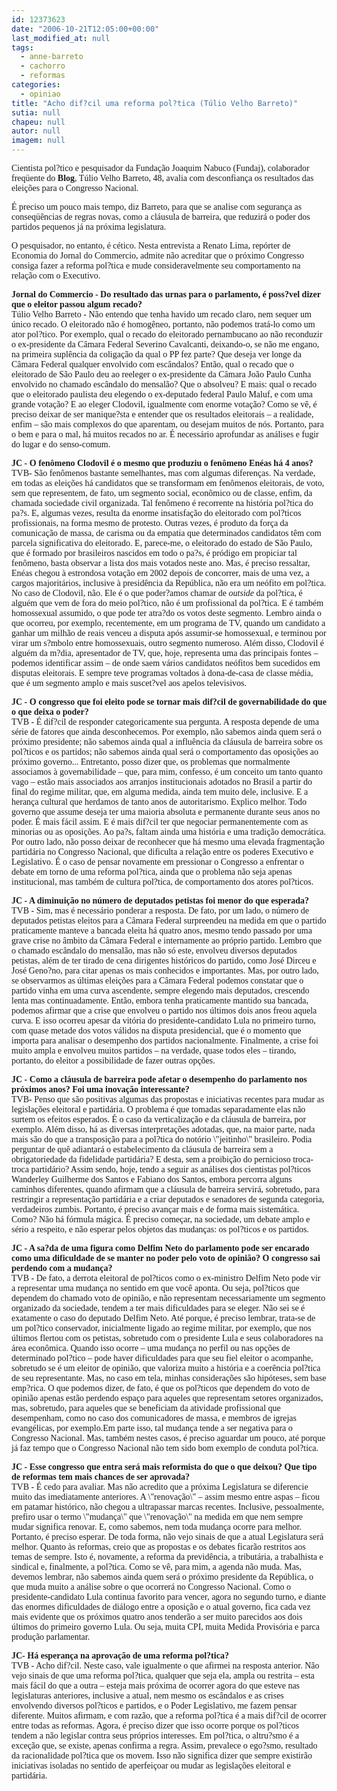 ```yaml
---
id: 12373623
date: "2006-10-21T12:05:00+00:00"
last_modified_at: null
tags:
  - anne-barreto
  - cachorro
  - reformas
categories:
  - opiniao
title: "Acho dif?cil uma reforma pol?tica (Túlio Velho Barreto)"
sutia: null
chapeu: null
autor: null
imagem: null
---
```

<p><P><FONT face=Verdana>Cientista pol?tico e pesquisador da Fundação Joaquim Nabuco (Fundaj), colaborador freqüente do <STRONG>Blog</STRONG>, Túlio Velho Barreto, 48, avalia com desconfiança os resultados das eleições para o Congresso Nacional.</FONT></P></p>
<p><P><FONT face=Verdana>É preciso um pouco mais tempo, diz Barreto, para que se analise com segurança as conseqüências de regras novas, como a cláusula de barreira, que reduzirá o poder dos partidos pequenos já na próxima legislatura.</FONT></P></p>
<p><P><FONT face=Verdana>O pesquisador, no entanto, é cético. Nesta entrevista a Renato Lima, repórter de Economia do Jornal do Commercio, admite não acreditar que o próximo Congresso consiga fazer a reforma pol?tica e mude consideravelmente seu comportamento na relação com o Executivo.</FONT></P></p>
<p><P><FONT face=Verdana><STRONG>Jornal do Commercio - Do resultado das urnas para o parlamento, é poss?vel dizer que o eleitor passou algum recado?</STRONG></FONT><BR><FONT face=Verdana>Túlio Velho Barreto - Não entendo que tenha havido um recado claro, nem sequer um único recado. O eleitorado não é homogêneo, portanto, não podemos tratá-lo como um ator pol?tico. Por exemplo, qual o recado do eleitorado pernambucano ao não reconduzir o ex-presidente da Câmara Federal Severino Cavalcanti, deixando-o, se não me engano, na primeira suplência da coligação da qual o PP fez parte? Que deseja ver longe da Câmara Federal qualquer envolvido com escândalos? Então, qual o recado que o eleitorado de São Paulo deu ao reeleger o ex-presidente da Câmara João Paulo Cunha envolvido no chamado escândalo do mensalão? Que o absolveu? E mais: qual o recado que o eleitorado paulista deu elegendo o ex-deputado federal Paulo Maluf, e com uma grande votação? E ao eleger Clodovil, igualmente com enorme votação? Como se vê, é preciso deixar de ser manique?sta e entender que os resultados eleitorais – a realidade, enfim – são mais complexos do que aparentam, ou desejam muitos de nós. Portanto, para o bem e para o mal, há muitos recados no ar. É necessário aprofundar as análises e fugir do lugar e do senso-comum. </FONT></P><B></p>
<p><P><FONT face=Verdana>JC - O fenômeno Clodovil é o mesmo que produziu o fenômeno Enéas há 4 anos?</FONT></B><BR><FONT face=Verdana>TVB- São fenômenos bastante semelhantes, mas com algumas diferenças. Na verdade, em todas as eleições há candidatos que se transformam em fenômenos eleitorais, de voto, sem que representem, de fato, um segmento social, econômico ou de classe, enfim, da chamada sociedade civil organizada. Tal fenômeno é recorrente na história pol?tica do pa?s. E, algumas vezes, resulta da enorme insatisfação do eleitorado com pol?ticos profissionais, na forma mesmo de protesto. Outras vezes, é produto da força da comunicação de massa, de carisma ou da empatia que determinados candidatos têm com parcela significativa do eleitorado. E, parece-me, o eleitorado do estado de São Paulo, que é formado por brasileiros nascidos em todo o pa?s, é pródigo em propiciar tal fenômeno, basta observar a lista dos mais votados neste ano. Mas, é preciso ressaltar, Enéas chegou à estrondosa votação em 2002 depois de concorrer, mais de uma vez, a cargos majoritários, inclusive à presidência da República, não era um neófito em pol?tica. No caso de Clodovil, não. Ele é o que poder?amos chamar de <I>outside </I>da pol?tica, é alguém que vem de fora do meio pol?tico, não é um profissional da pol?tica. E é também homossexual assumido, o que pode ter atra?do os votos deste segmento. Lembro ainda o que ocorreu, por exemplo, recentemente, em um programa de TV, quando um candidato a ganhar um milhão de reais venceu a disputa após assumir-se homossexual, e terminou por virar um s?mbolo entre homossexuais, outro segmento numeroso. Além disso, Clodovil é alguém da m?dia, apresentador de TV, que, hoje, representa uma das principais fontes – podemos identificar assim – de onde saem vários candidatos neófitos bem sucedidos em disputas eleitorais. E sempre teve programas voltados à dona-de-casa de classe média, que é um segmento amplo e mais suscet?vel aos apelos televisivos. </FONT></P><B></p>
<p><P><FONT face=Verdana>JC - O congresso que foi eleito pode se tornar mais dif?cil de governabilidade do que o que deixa o poder?<BR></FONT></B><FONT face=Verdana>TVB -<B> </B>É dif?cil de responder categoricamente sua pergunta. A resposta depende de uma série de fatores que ainda desconhecemos. Por exemplo, não sabemos ainda quem será o próximo presidente; não sabemos ainda qual a influência da cláusula de barreira sobre os pol?ticos e os partidos; não sabemos ainda qual será o comportamento das oposições ao próximo governo... Entretanto, posso dizer que, os problemas que normalmente associamos à governabilidade – que, para mim, confesso, é um conceito um tanto quanto vago – estão mais associados aos arranjos institucionais adotados no Brasil a partir do final do regime militar, que, em alguma medida, ainda tem muito dele, inclusive. E a herança cultural que herdamos de tanto anos de autoritarismo. Explico melhor. Todo governo que assume deseja ter uma maioria absoluta e permanente durante seus anos no poder. É mais fácil assim. E é mais dif?cil ter que negociar permanentemente com as minorias ou as oposições. Ao pa?s, faltam ainda uma história e uma tradição democrática. Por outro lado, não posso deixar de reconhecer que há mesmo uma elevada fragmentação partidária no Congresso Nacional, que dificulta a relação entre os poderes Executivo e Legislativo. É o caso de pensar novamente em pressionar o Congresso a enfrentar o debate em torno de uma reforma pol?tica, ainda que o problema não seja apenas institucional, mas também de cultura pol?tica, de comportamento dos atores pol?ticos.</p>
<p> </FONT></P><B></p>
<p><P><FONT face=Verdana>JC - A diminuição no número de deputados petistas foi menor do que esperada?</FONT></B><BR><FONT face=Verdana>TVB - Sim, mas é necessário ponderar a resposta. De fato, por um lado, o número de deputados petistas eleitos para a Câmara Federal surpreendeu na medida em que o partido praticamente manteve a bancada eleita há quatro anos, mesmo tendo passado por uma grave crise no âmbito da Câmara Federal e internamente ao próprio partido. Lembro que o chamado escândalo do mensalão, mas não só este, envolveu diversos deputados petistas, além de ter tirado de cena dirigentes históricos do partido, como José Dirceu e José Geno?no, para citar apenas os mais conhecidos e importantes. Mas, por outro lado, se observarmos as últimas eleições para a Câmara Federal podemos constatar que o partido vinha em uma curva ascendente, sempre elegendo mais deputados, crescendo lenta mas continuadamente. Então, embora tenha praticamente mantido sua bancada, podemos afirmar que a crise que envolveu o partido nos últimos dois anos freou aquela curva. E isso ocorreu apesar da vitória do presidente-candidato Lula no primeiro turno, com quase metade dos votos válidos na disputa presidencial, que é o momento que importa para analisar o desempenho dos partidos nacionalmente. Finalmente, a crise foi muito ampla e envolveu muitos partidos – na verdade, quase todos eles – tirando, portanto, do eleitor a possibilidade de fazer outras opções. </FONT></P><B></p>
<p><P><FONT face=Verdana>JC - Como a cláusula de barreira pode afetar o desempenho do parlamento nos próximos anos? Foi uma inovação interessante?<BR></FONT></B><FONT face=Verdana>TVB- Penso que são positivas algumas das propostas e iniciativas recentes para mudar as legislações eleitoral e partidária. O problema é que tomadas separadamente elas não surtem os efeitos esperados. É o caso da verticalização e da cláusula de barreira, por exemplo. Além disso, há as diversas interpretações adotadas, que, na maior parte, nada mais são do que a transposição para a pol?tica do notório \"jeitinho\" brasileiro. Podia perguntar de quê adiantará o estabelecimento da cláusula de barreira sem a obrigatoriedade da fidelidade partidária? E desta, sem a proibição do pernicioso troca-troca partidário? Assim sendo, hoje, tendo a seguir as análises dos cientistas pol?ticos Wanderley Guilherme dos Santos e Fabiano dos Santos, embora percorra alguns caminhos diferentes, quando afirmam que a cláusula de barreira servirá, sobretudo, para restringir a representação partidária e a criar deputados e senadores de segunda categoria, verdadeiros zumbis. Portanto, é preciso avançar mais e de forma mais sistemática. Como? Não há fórmula mágica. É preciso começar, na sociedade, um debate amplo e sério a respeito, e não esperar pelos objetos das mudanças: os pol?ticos e os partidos. </FONT></P><B></p>
<p><P><FONT face=Verdana>JC - A sa?da de uma figura como Delfim Neto do parlamento pode ser encarado como uma dificuldade de se manter no poder pelo voto de opinião? O congresso sai perdendo com a mudança? </FONT></B><BR><FONT face=Verdana>TVB - De fato, a derrota eleitoral de pol?ticos como o ex-ministro Delfim Neto pode vir a representar uma mudança no sentido em que você aponta. Ou seja, pol?ticos que dependem do chamado voto de opinião, e não representam necessariamente um segmento organizado da sociedade, tendem a ter mais dificuldades para se eleger. Não sei se é exatamente o caso do deputado Delfim Neto. Até porque, é preciso lembrar, trata-se de um pol?tico conservador, inicialmente ligado ao regime militar, por exemplo, que nos últimos flertou com os petistas, sobretudo com o presidente Lula e seus colaboradores na área econômica. Quando isso ocorre – uma mudança no perfil ou nas opções de determinado pol?tico – pode haver dificuldades para que seu fiel eleitor o acompanhe, sobretudo se é um eleitor de opinião, que valoriza muito a história e a coerência pol?tica de seu representante. Mas, no caso em tela, minhas considerações são hipóteses, sem base emp?rica. O que podemos dizer, de fato, é que os pol?ticos que dependem do voto de opinião apenas estão perdendo espaço para aqueles que representam setores organizados, mas, sobretudo, para aqueles que se beneficiam da atividade profissional que desempenham, como no caso dos comunicadores de massa, e membros de igrejas evangélicas, por exemplo.Em parte isso, tal mudança tende a ser negativa para o Congresso Nacional. Mas, também nestes casos, é preciso aguardar um pouco, até porque já faz tempo que o Congresso Nacional não tem sido bom exemplo de conduta pol?tica. </FONT></P><B></p>
<p><P><FONT face=Verdana>JC - Esse congresso que entra será mais reformista do que o que deixou? Que tipo de reformas tem mais chances de ser aprovada?</FONT></B><BR><FONT face=Verdana>TVB - É cedo para avaliar. Mas não acredito que a próxima Legislatura se diferencie muito das imediatamente anteriores. A \"renovação\" – assim mesmo entre aspas – ficou em patamar histórico, não chegou a ultrapassar marcas recentes. Inclusive, pessoalmente, prefiro usar o termo \"mudança\" que \"renovação\" na medida em que nem sempre mudar significa renovar. E, como sabemos, nem toda mudança ocorre para melhor. Portanto, é preciso esperar. De toda forma, não vejo sinais de que a atual Legislatura será melhor. Quanto às reformas, creio que as propostas e os debates ficarão restritos aos temas de sempre. Isto é, novamente, a reforma da previdência, a tributária, a trabalhista e sindical e, finalmente, a pol?tica. Como se vê, para mim, a agenda não muda. Mas, devemos lembrar, não sabemos ainda quem será o próximo presidente da República, o que muda muito a análise sobre o que ocorrerá no Congresso Nacional. Como o presidente-candidato Lula continua favorito para vencer, agora no segundo turno, e diante das enormes dificuldades de diálogo entre a oposição e o atual governo, fica cada vez mais evidente que os próximos quatro anos tenderão a ser muito parecidos aos dois últimos do primeiro governo Lula. Ou seja, muita CPI, muita Medida Provisória e parca produção parlamentar. </FONT></P><B></p>
<p><P><FONT face=Verdana>JC- Há esperança na aprovação de uma reforma pol?tica?<BR></FONT></B><FONT face=Verdana>TVB - Acho dif?cil. Neste caso, vale igualmente o que afirmei na resposta anterior. Não vejo sinais de que uma reforma pol?tica, qualquer que seja ela, ampla ou restrita – esta mais fácil do que a outra – esteja mais próxima de ocorrer agora do que esteve nas legislaturas anteriores, inclusive a atual, nem mesmo os escândalos e as crises envolvendo diversos pol?ticos e partidos, e o Poder Legislativo, me fazem pensar diferente. Muitos afirmam, e com razão, que a reforma pol?tica é a mais dif?cil de ocorrer entre todas as reformas. Agora, é preciso dizer que isso ocorre porque os pol?ticos tendem a não legislar contra seus próprios interesses. Em pol?tica, o altru?smo é a exceção que, se existe, apenas confirma a regra. Assim, prevalece o ego?smo, resultado da racionalidade pol?tica que os movem. Isso não significa dizer que sempre existirão iniciativas isoladas no sentido de aperfeiçoar ou mudar as legislações eleitoral e partidária.</FONT> </P> </p>
